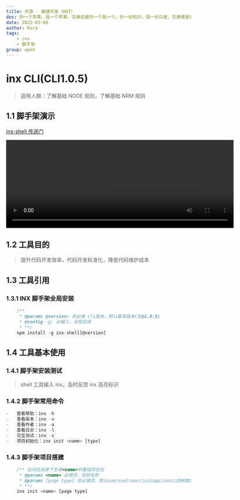 ```yaml
---
title: 开源 - 敏捷开发（HOT）
des: 你一个苹果，我一个苹果，交换还是你一个我一个。你一份知识，我一份只是，交换便是双份知识！
date: 2022-03-08
author: Kora
tags:
    - inx
    - 脚手架
group: open
---
```


# inx CLI(CLI1.0.5)

> 适用人群：了解基础 NODE 规则，了解基础 NRM 规则

## 1.1 脚手架演示

[inx-shell 传送门](https://www.npmjs.com/package/inx-shell)

<section>
	<video width="620" height="240" controls>
		<source src="./demo.mp4" type="video/mp4">
		<source src="./demo.mp4" type="video/ogg">
	</video>
</section>


## 1.2 工具目的

> 提升代码开发效率，代码开发标准化，降低代码维护成本

## 1.3 工具引用

### 1.3.1 INX 脚手架全局安装

```js
	/**
	 * @params @version: 非必填 cli版本，默认最高版本(如@1.0.5)
	 * @config -g: 必输入，全局安装
	 * **/
	npm install -g inx-shell[@version]
```

## 1.4 工具基本使用

### 1.4.1 脚手架安装测试

> shell 工具输入 inx，及时反馈 inx 高亮标识

### 1.4.2 脚手架常用命令

```js
-   查看帮助：inx -h
-   查看版本：inx -v
-   查看作者：inx -a
-   查看日志：inx -l
-   交互测试：inx -s
-   项目初始化：inx init <name> [type]
```

### 1.4.3 脚手架项目搭建

```js
	/** 在对应目录下生成<name>的基础项目包
	 * @params <name> 必填项，项目名称
	 * @params [page type] 非必填项，默认vue(vue|react|uniapp|ionic四种类型)
	 * **/
	inx init <name> [page type]
```
